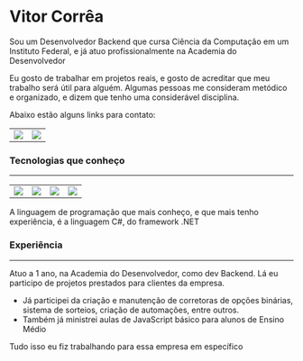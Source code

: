 # Vitor Corrêa
Sou um Desenvolvedor Backend que cursa Ciência da Computação em um Instituto Federal, e já atuo profissionalmente na Academia do Desenvolvedor

Eu gosto de trabalhar em projetos reais, e gosto de acreditar que meu trabalho será útil para alguém. Algumas pessoas me consideram metódico e organizado, e dizem que tenho uma considerável disciplina. 

Abaixo estão alguns links para contato:
<div>
    <table>
        <tr>
            <td>
                <a href="https://www.linkedin.com/in/jo%C3%A3o-vitor-oliveira-corr%C3%AAa-2b706020a/">
                    <img src="https://img.shields.io/badge/LinkedIn-0077B5?style=for-the-badge&logo=linkedin&logoColor=white" />
                </a>
            </td>
            <td>
                <a href="https://github.com/correavitor4">
                    <img src="https://img.shields.io/badge/GitHub-100000?style=for-the-badge&logo=github&logoColor=white" />
                </a>
            </td>
        </tr>
    </table>
</div>

### Tecnologias que conheço
---
<table>
    <tr>
        <td>
            <a href="https://dotnet.microsoft.com/pt-br/">
                <img src="https://img.shields.io/badge/.NET-512BD4?style=for-the-badge&logo=dotnet&logoColor=white" />
            </a>
        </td>
        <td>
            <a href="https://www.docker.com/">
                <img src="https://img.shields.io/badge/Docker-2CA5E0?style=for-the-badge&logo=docker&logoColor=white"/>
            </a>
        </td>
        <td>
            <a href="https://spring.io/projects/spring-boot">
                <img src="https://img.shields.io/badge/Spring_Boot-F2F4F9?style=for-the-badge&logo=spring-boot"/>
            </a>
        </td>
        <td>
            <a href="https://go.dev/">
                <img src="https://img.shields.io/badge/go-%2300ADD8.svg?style=for-the-badge&logo=go&logoColor=white"/>
            </a>
        </td>
    </tr>
</table>
A linguagem de programação que mais conheço, e que mais tenho experiência, é a linguagem C#, do framework .NET

### Experiência
---
Atuo a 1 ano, na Academia do Desenvolvedor, como dev Backend. Lá eu participo de projetos prestados para clientes da empresa. 
* Já participei da criação e manutenção de corretoras de opções binárias, sistema de sorteios, criação de automações, entre outros.
* Também já ministrei aulas de JavaScript básico para alunos de Ensino Médio

Tudo isso eu fiz trabalhando para essa empresa em específico

